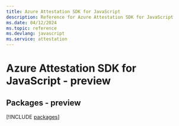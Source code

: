```yaml
---
title: Azure Attestation SDK for JavaScript
description: Reference for Azure Attestation SDK for JavaScript
ms.date: 04/12/2024
ms.topic: reference
ms.devlang: javascript
ms.service: attestation
---
```

# Azure Attestation SDK for JavaScript - preview
## Packages - preview
[!INCLUDE [packages](attestation-index.md)]